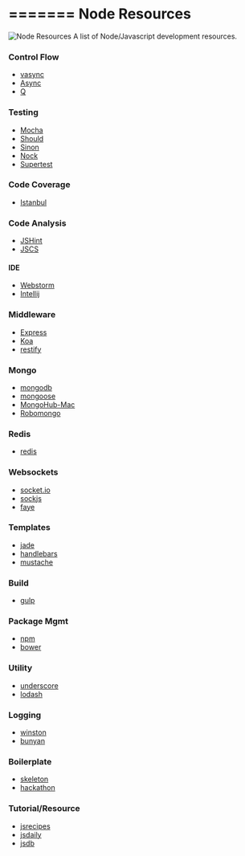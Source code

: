 =======
Node Resources
=========
![Node Resources](http://teknosains.com/assets/images/nodejs.png)
A list of Node/Javascript development resources.

### Control Flow
* [vasync](https://www.npmjs.org/package/vasync)
* [Async](https://github.com/caolan/async) 
* [Q](https://github.com/kriskowal/q)

### Testing
* [Mocha](http://visionmedia.github.io/mocha/)
* [Should](https://github.com/visionmedia/should.js/)
* [Sinon](http://sinonjs.org/)
* [Nock]()
* [Supertest]()

### Code Coverage
* [Istanbul](https://github.com/gotwarlost/istanbul)

### Code Analysis
* [JSHint](https://github.com/jshint/jshint/)
* [JSCS](https://github.com/mdevils/node-jscs)

#### IDE
* [Webstorm](http://www.jetbrains.com/webstorm/)
* [Intellij](http://www.jetbrains.com/idea/)

### Middleware
* [Express](http://expressjs.com/)
* [Koa](http://koajs.com/)
* [restify](http://mcavage.me/node-restify/)

### Mongo
* [mongodb](http://www.mongodb.org/)
* [mongoose](http://mongoosejs.com/)
* [MongoHub-Mac](https://github.com/fotonauts/MongoHub-Mac)
* [Robomongo](http://robomongo.org/)

### Redis
* [redis](http://redis.io/)

### Websockets
* [socket.io](https://github.com/learnboost/socket.io)
* [sockjs](https://github.com/sockjs/sockjs-client)
* [faye](https://github.com/faye/faye-websocket-node)


### Templates
* [jade](http://jade-lang.com/)
* [handlebars](http://handlebarsjs.com/)
* [mustache](http://mustache.github.com/)

### Build
* [gulp](http://gulpjs.com/)

### Package Mgmt
* [npm](https://www.npmjs.org/)
* [bower](http://bower.io/)

### Utility
* [underscore](http://underscorejs.org/)
* [lodash](http://lodash.com/)

### Logging
* [winston](https://github.com/flatiron/winston)
* [bunyan](https://github.com/trentm/node-bunyan)

### Boilerplate
* [skeleton](https://github.com/dstroot/skeleton)
* [hackathon](https://github.com/sahat/hackathon-starter)

### Tutorial/Resource
* [jsrecipes](http://jsrecipes.org/)
* [jsdaily](http://dailyjs.com)
* [jsdb](http://www.jsdb.io/)



